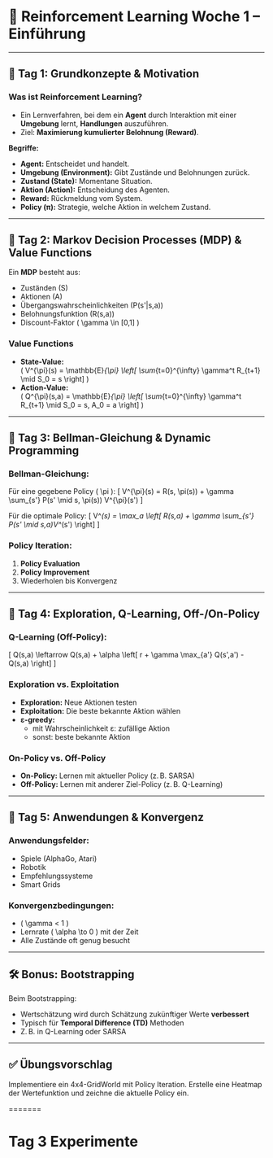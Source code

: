 
# 🧠 Reinforcement Learning Woche 1 – Einführung

---

## 📘 Tag 1: Grundkonzepte & Motivation

### Was ist Reinforcement Learning?

- Ein Lernverfahren, bei dem ein **Agent** durch Interaktion mit einer **Umgebung** lernt, **Handlungen** auszuführen.
- Ziel: **Maximierung kumulierter Belohnung (Reward)**.

**Begriffe:**
- **Agent:** Entscheidet und handelt.
- **Umgebung (Environment):** Gibt Zustände und Belohnungen zurück.
- **Zustand (State):** Momentane Situation.
- **Aktion (Action):** Entscheidung des Agenten.
- **Reward:** Rückmeldung vom System.
- **Policy (π):** Strategie, welche Aktion in welchem Zustand.

---

## 📗 Tag 2: Markov Decision Processes (MDP) & Value Functions

Ein **MDP** besteht aus:
- Zuständen \(S\)
- Aktionen \(A\)
- Übergangswahrscheinlichkeiten \(P(s'|s,a)\)
- Belohnungsfunktion \(R(s,a)\)
- Discount-Faktor \( \gamma \in [0,1] \)

### Value Functions
- **State-Value:**  
  \( V^{\pi}(s) = \mathbb{E}_{\pi} \left[ \sum_{t=0}^{\infty} \gamma^t R_{t+1} \mid S_0 = s \right] \)
- **Action-Value:**  
  \( Q^{\pi}(s,a) = \mathbb{E}_{\pi} \left[ \sum_{t=0}^{\infty} \gamma^t R_{t+1} \mid S_0 = s, A_0 = a \right] \)

---

## 📘 Tag 3: Bellman-Gleichung & Dynamic Programming

### Bellman-Gleichung:
Für eine gegebene Policy \( \pi \):
\[
V^{\pi}(s) = R(s, \pi(s)) + \gamma \sum_{s'} P(s' \mid s, \pi(s)) V^{\pi}(s')
\]

Für die optimale Policy:
\[
V^*(s) = \max_a \left[ R(s,a) + \gamma \sum_{s'} P(s' \mid s,a)V^*(s') \right]
\]

### Policy Iteration:
1. **Policy Evaluation**
2. **Policy Improvement**
3. Wiederholen bis Konvergenz

---

## 📙 Tag 4: Exploration, Q-Learning, Off-/On-Policy

### Q-Learning (Off-Policy):
\[
Q(s,a) \leftarrow Q(s,a) + \alpha \left[ r + \gamma \max_{a'} Q(s',a') - Q(s,a) \right]
\]

### Exploration vs. Exploitation
- **Exploration:** Neue Aktionen testen
- **Exploitation:** Die beste bekannte Aktion wählen
- **ε-greedy:** 
  - mit Wahrscheinlichkeit ε: zufällige Aktion
  - sonst: beste bekannte Aktion

### On-Policy vs. Off-Policy
- **On-Policy:** Lernen mit aktueller Policy (z. B. SARSA)
- **Off-Policy:** Lernen mit anderer Ziel-Policy (z. B. Q-Learning)

---

## 📗 Tag 5: Anwendungen & Konvergenz

### Anwendungsfelder:
- Spiele (AlphaGo, Atari)
- Robotik
- Empfehlungssysteme
- Smart Grids

### Konvergenzbedingungen:
- \( \gamma < 1 \)
- Lernrate \( \alpha \to 0 \) mit der Zeit
- Alle Zustände oft genug besucht

---

## 🛠️ Bonus: Bootstrapping

Beim Bootstrapping:
- Wertschätzung wird durch Schätzung zukünftiger Werte **verbessert**
- Typisch für **Temporal Difference (TD)** Methoden
- Z. B. in Q-Learning oder SARSA

---

## ✅ Übungsvorschlag

Implementiere ein 4x4-GridWorld mit Policy Iteration. Erstelle eine Heatmap der Wertefunktion und zeichne die aktuelle Policy ein.

=======
# Tag 3 Experimente

